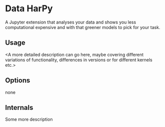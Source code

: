 # Data HarPy

A Jupyter extension that analyses your data and shows you less computational expensive and with that greener models to pick for your task.


Usage
-----

<A more detailed description can go here, maybe covering different variations of functionality, differences in versions or for different kernels etc.>

Options
-------

none

Internals
---------

Some more description

